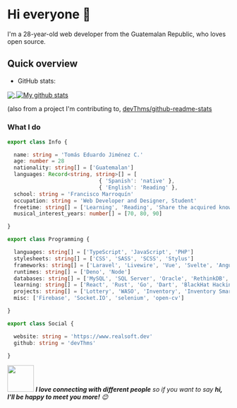 # Hi everyone :wave:

I'm a 28-year-old web developer from the Guatemalan Republic, who loves open source.

## Quick overview
* GitHub stats:  
<a href="https://github.com/devThms/github-readme-stats">
  <!-- Change the `github-readme-stats.anuraghazra1.vercel.app` to `github-readme-stats.vercel.app`  -->
  <img align="center" src="https://github-readme-stats.anuraghazra1.vercel.app/api/top-langs/?username=devThms" />
</a>
<a href="https://github.com/devThms/github-readme-stats">
  <img align="center" src="https://github-readme-stats.anuraghazra1.vercel.app/api?username=devThms&show_icons=true&line_height=27" alt="My github stats" />
</a>  

 (also from a project I'm contributing to, [devThms/github-readme-stats](https://github.com/devThms/github-readme-stats)

### What I do

```ts
export class Info {

  name: string = 'Tomás Eduardo Jiménez C.'
  age: number = 28
  nationality: string[] = ['Guatemalan']
  languages: Record<string, string>[] = [
                             { 'Spanish': 'native' }, 
                             { 'English': 'Reading' }, 
  school: string = 'Francisco Marroquín'
  occupation: string = 'Web Developer and Designer, Student'
  freetime: string[] = ['Learning', 'Reading', 'Share the acquired knowledge and make the life of the systems students easier']
  musical_interest_years: number[] = [70, 80, 90]

}

export class Programming {

  languages: string[] = ['TypeScript', 'JavaScript', 'PHP']
  stylesheets: string[] = ['CSS', 'SASS', 'SCSS', 'Stylus']
  frameworks: string[] = ['Laravel', 'Livewire', 'Vue', 'Svelte', 'Angular', 'ElectronJS']
  runtimes: string[] = ['Deno', 'Node']
  databases: string[] = ['MySQL', 'SQL Server', 'Oracle', 'RethinkDB', 'Mongo', 'SQLite']
  learning: string[] = ['React', 'Rust', 'Go', 'Dart', 'BlackHat Hacking']
  projects: string[] = ['Lottery', 'WASO', 'Inventory', 'Inventory Smart', 'OpenAPI Skool']
  misc: ['Firebase', 'Socket.IO', 'selenium', 'open-cv']

}

export class Social {

  website: string = 'https://www.realsoft.dev'
  github: string = 'devThms'

}
```


<img src="https://media.giphy.com/media/LnQjpWaON8nhr21vNW/giphy.gif" width="60"> <em><b>I love connecting with different people</b> so if you want to say <b>hi, I'll be happy to meet you more!</b> 😊</em>


<!--
**intelguasoft/intelguasoft** is a ✨ _special_ ✨ repository because its `README.md` (this file) appears on your GitHub profile.

Here are some ideas to get you started:

- 🔭 I’m currently working on ...
- 🌱 I’m currently learning ...
- 👯 I’m looking to collaborate on ...
- 🤔 I’m looking for help with ...
- 💬 Ask me about ...
- 📫 How to reach me: ...
- 😄 Pronouns: ...
- ⚡ Fun fact: ...
-->
